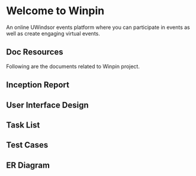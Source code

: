 # Welcome to Winpin

An online UWindsor events platform where you can participate in events as well as create engaging virtual events. 

## Doc Resources

Following are the documents related to Winpin project.

## Inception Report
## User Interface Design
## Task List
## Test Cases
## ER Diagram
